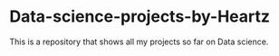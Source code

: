 # Data-science-projects-by-Heartz
This is a repository that shows all my projects so far on Data science.
